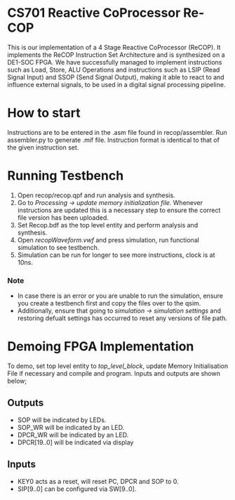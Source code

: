 # CS701 Reactive CoProcessor Re-COP
This is our implementation of a 4 Stage Reactive CoProcessor (ReCOP). It implements the ReCOP Instruction Set Architecture and is synthesized on a DE1-SOC FPGA. We have successfully managed to implement instructions such as Load, Store, ALU Operations and instructions such as LSIP (Read Signal Input) and SSOP (Send Signal Output), making it able to react to and influence external signals, to be used in a digital signal processing pipeline. 

# How to start
Instructions are to be entered in the .asm file found in recop/assembler. Run assembler.py to generate .mif file. Instruction format is identical to that of the given instruction set.

# Running Testbench
1. Open recop/recop.qpf and run analysis and synthesis. 
2. Go to _Processing -> update memory initialization file._ Whenever instructions are updated this is a necessary step to ensure the correct file version has been uploaded.
3. Set Recop.bdf as the top level entity and perform analysis and synthesis. 
4. Open _recopWaveform.vwf_ and press simulation, run functional simulation to see testbench. 
5. Simulation can be run for longer to see more instructions, clock is at 10ns.


### Note
* In case there is an error or you are unable to run the simulation, ensure you create a testbench first and copy the files over to the qsim.
* Additionally, ensure that going to _simulation -> simulation settings_ and restoring defualt settings has occurred to reset any versions of file path.

# Demoing FPGA Implementation
To demo, set top level entity to _top_level_block_, update Memory Initialisation File if necessary and compile and program. Inputs and outputs are shown below; 

## Outputs
- SOP will be indicated by LEDs. 
- SOP_WR will be indicated by an LED.
- DPCR_WR will be indicated by an LED.
- DPCR[19..0] will be indicated via display

## Inputs
- KEY0 acts as a reset, will reset PC, DPCR and SOP to 0.
- SIP[9..0] can be configured via SW[9..0].

